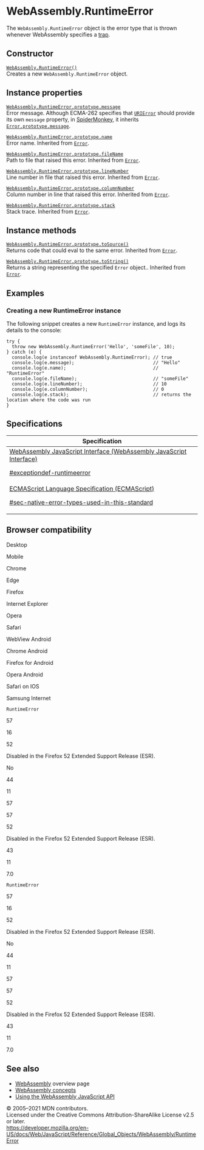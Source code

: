 # WebAssembly.RuntimeError

The `WebAssembly.RuntimeError` object is the error type that is thrown whenever WebAssembly specifies a [trap](https://webassembly.org/docs/semantics/#traps).

## Constructor

[`WebAssembly.RuntimeError()`](runtimeerror/runtimeerror)  
Creates a new `WebAssembly.RuntimeError` object.

## Instance properties

[`WebAssembly.RuntimeError.prototype.message`](../error/message)  
Error message. Although ECMA-262 specifies that [`URIError`](../urierror) should provide its own `message` property, in [SpiderMonkey](https://developer.mozilla.org/en-US/docs/Mozilla/Projects/SpiderMonkey), it inherits [`Error.prototype.message`](../error/message).

[`WebAssembly.RuntimeError.prototype.name`](../error/name)  
Error name. Inherited from [`Error`](../error).

[`WebAssembly.RuntimeError.prototype.fileName`](../error/filename)  
Path to file that raised this error. Inherited from [`Error`](../error).

[`WebAssembly.RuntimeError.prototype.lineNumber`](../error/linenumber)  
Line number in file that raised this error. Inherited from [`Error`](../error).

[`WebAssembly.RuntimeError.prototype.columnNumber`](../error/columnnumber)  
Column number in line that raised this error. Inherited from [`Error`](../error).

[`WebAssembly.RuntimeError.prototype.stack`](../error/stack)  
Stack trace. Inherited from [`Error`](../error).

## Instance methods

[`WebAssembly.RuntimeError.prototype.toSource()`](../error/tosource)  
Returns code that could eval to the same error. Inherited from [`Error`](../error).

[`WebAssembly.RuntimeError.prototype.toString()`](../error/tostring)  
Returns a string representing the specified `Error` object.. Inherited from [`Error`](../error).

## Examples

### Creating a new RuntimeError instance

The following snippet creates a new `RuntimeError` instance, and logs its details to the console:

    try {
      throw new WebAssembly.RuntimeError('Hello', 'someFile', 10);
    } catch (e) {
      console.log(e instanceof WebAssembly.RuntimeError); // true
      console.log(e.message);                             // "Hello"
      console.log(e.name);                                // "RuntimeError"
      console.log(e.fileName);                            // "someFile"
      console.log(e.lineNumber);                          // 10
      console.log(e.columnNumber);                        // 0
      console.log(e.stack);                               // returns the location where the code was run
    }

## Specifications

<table><thead><tr class="header"><th>Specification</th></tr></thead><tbody><tr class="odd"><td><a href="https://webassembly.github.io/spec/js-api/#exceptiondef-runtimeerror">WebAssembly JavaScript Interface (WebAssembly JavaScript Interface) 
<br/>


<span class="small">#exceptiondef-runtimeerror</span></a></td></tr><tr class="even"><td><a href="https://tc39.es/ecma262/#sec-native-error-types-used-in-this-standard">ECMAScript Language Specification (ECMAScript) 
<br/>


<span class="small">#sec-native-error-types-used-in-this-standard</span></a></td></tr></tbody></table>

## Browser compatibility

Desktop

Mobile

Chrome

Edge

Firefox

Internet Explorer

Opera

Safari

WebView Android

Chrome Android

Firefox for Android

Opera Android

Safari on IOS

Samsung Internet

`RuntimeError`

57

16

52

Disabled in the Firefox 52 Extended Support Release (ESR).

No

44

11

57

57

52

Disabled in the Firefox 52 Extended Support Release (ESR).

43

11

7.0

`RuntimeError`

57

16

52

Disabled in the Firefox 52 Extended Support Release (ESR).

No

44

11

57

57

52

Disabled in the Firefox 52 Extended Support Release (ESR).

43

11

7.0

## See also

-   [WebAssembly](https://developer.mozilla.org/en-US/docs/WebAssembly) overview page
-   [WebAssembly concepts](https://developer.mozilla.org/en-US/docs/WebAssembly/Concepts)
-   [Using the WebAssembly JavaScript API](https://developer.mozilla.org/en-US/docs/WebAssembly/Using_the_JavaScript_API)

© 2005–2021 MDN contributors.  
Licensed under the Creative Commons Attribution-ShareAlike License v2.5 or later.  
<a href="https://developer.mozilla.org/en-US/docs/Web/JavaScript/Reference/Global_Objects/WebAssembly/RuntimeError" class="_attribution-link">https://developer.mozilla.org/en-US/docs/Web/JavaScript/Reference/Global_Objects/WebAssembly/RuntimeError</a>
